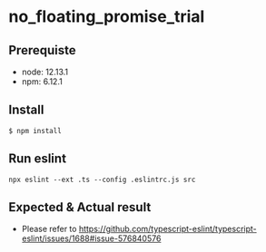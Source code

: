 # no_floating_promise_trial

## Prerequiste
- node: 12.13.1
- npm: 6.12.1

## Install
```
$ npm install
```

## Run eslint
```
npx eslint --ext .ts --config .eslintrc.js src
```

## Expected & Actual result
- Please refer to https://github.com/typescript-eslint/typescript-eslint/issues/1688#issue-576840576

